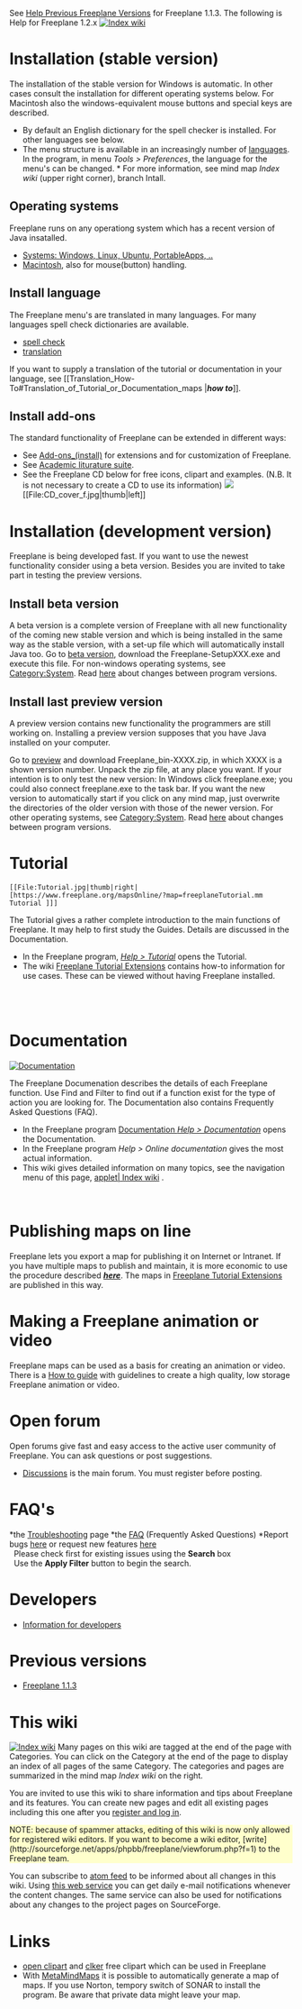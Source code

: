 See [Help Previous Freeplane Versions](Help_Previous_Freeplane_Versions.md) for Freeplane 1.1.3.
The following is Help for Freeplane 1.2.x
[![Index wiki](FreeplaneWiki.jpg)](https://www.freeplane.org/mapsOnline/?map=IndexWiki.mm)

# Installation (stable version)
The installation of the stable version for Windows is automatic. In other cases consult the installation for different operating systems below. For Macintosh also the windows-equivalent mouse buttons and special keys are described.  

* By default an English dictionary for the spell checker is installed. For other languages see below. 
* The menu structure is available in an increasingly number of [languages](https://www.freeplane.org/cgi-bin/translist.cgi). In the program, in menu *Tools > Preferences*, the language for the menu's can be changed. * For more information, see mind map *Index wiki* (upper right corner), branch Intall.

## Operating systems
Freeplane runs on any operationg system which has a recent version of Java insatalled.

* [Systems: Windows, Linux, Ubuntu, PortableApps, ..](Category:System.md)
* [Macintosh](Macintosh.md), also for mouse(button) handling.

## Install language
The Freeplane menu's are translated in many languages. For many languages spell check dictionaries are available.

* [spell check](/#/user-documentation/Spell_checker ':ignore')
* [translation](/#/contribute/Translation_How-To ':ignore')

If you want to supply a translation of the tutorial or documentation in your language, see [[Translation_How-To#Translation_of_Tutorial_or_Documentation_maps |***how to***]].

## Install add-ons
The standard functionality of Freeplane can be extended in different ways: 

* See [Add-ons_(install)](/#/getting-started/Add-ons_(install) ':ignore') for extensions and for customization of Freeplane.
* See [Academic liturature suite](http://www.docear.org). 
* See the Freeplane CD below for free icons, clipart and examples. (N.B. It is not necessary to create a CD to use its information)
![](Cd_label-f.jpg) <br>
    [[File:CD_cover_f.jpg|thumb|left]]

# Installation (development version)
Freeplane is being developed fast. If you want to use the newest functionality consider using a beta version. Besides you are invited to take part in testing the preview versions.

## Install beta version
A beta version is a complete version of Freeplane with all new functionality of the coming new stable version and which is being installed in the same way as the stable version, with a set-up file which will automatically install Java too. Go to [beta version](http://sourceforge.net/projects/freeplane/files/freeplane%20beta/), download the Freeplane-SetupXXX.exe and execute this file. For non-windows operating systems, see [Category:System](Category:System.md). Read [here](Category:Change_log.md) about changes between program versions.

## Install last preview version
A preview version contains new functionality the programmers are still working on. Installing a preview version  supposes that you have Java installed on your computer. 

Go to [preview](http://sourceforge.net/projects/freeplane/files/freeplane%20preview/) and download Freeplane_bin-XXXX.zip, in which XXXX is a shown version number. Unpack the zip file, at any place you want. If your intention is to only test the new version: In Windows click freeplane.exe; you could also connect freeplane.exe to the task bar. If you want the new version to automatically start if you click on any mind map, just overwrite the directories of the older version with those of the newer version. For other operating systems, see [Category:System](Category:System.md). Read [here](Category:Change_log.md) about changes between program versions.



# Tutorial
    [[File:Tutorial.jpg|thumb|right| [https://www.freeplane.org/mapsOnline/?map=freeplaneTutorial.mm Tutorial ]]]

The Tutorial gives a rather complete introduction to the main functions of Freeplane. It may help to first study the Guides. Details are discussed in the Documentation.

* In the Freeplane program, [*Help > Tutorial*](https://www.freeplane.org/mapsOnline/?map=freeplaneTutorial.mm) opens the Tutorial.
* The wiki [Freeplane Tutorial Extensions](Freeplane_Tutorial_Extensions.md) contains how-to information for use cases. These can be viewed without having Freeplane installed.
<br><br><br><br>

# Documentation
[![Documentation](Documentation.jpg)](https://www.freeplane.org/mapsOnline/?map=freeplane.mm)

The Freeplane Documenation describes the details of each Freeplane function. Use Find and Filter to find out if a function exist for the type of action you are looking for. The Documentation also contains Frequently Asked Questions (FAQ).

* In the Freeplane program [Documentation *Help > Documentation*](https://www.freeplane.org/mapsOnline/?map=freeplane.mm) opens the Documentation. 
* In the Freeplane program *Help > Online documentation* gives the most actual information.
* This wiki gives detailed information on many topics, see the navigation menu of this page, <mm>[applet| Index wiki](:FreeplaneWiki.mm.md) </mm>.
<br>

# Publishing maps on line
Freeplane lets you export a map for publishing it on Internet or Intranet. If you have multiple maps to publish and maintain, it is more economic to use the procedure described [***here***](Publishing_maps_on_line.md). The maps in [Freeplane Tutorial Extensions](Freeplane_Tutorial_Extensions.md) are published in this way.

# Making a Freeplane animation or video
Freeplane maps can be used as a basis for creating an animation or video. There is a [How to guide](Videos_and_animations_How-to.md) with guidelines to create a high quality, low storage Freeplane animation or video.

# Open forum
Open forums give fast and easy access to the active user community of Freeplane. You can ask questions or post suggestions.

* [Discussions](https://github.com/freeplane/freeplane/discussions) is the main forum. You must register before posting.

# FAQ's
*the [Troubleshooting](Troubleshooting.md) page
*the [FAQ](FAQ.md) (Frequently Asked Questions)
*Report bugs [here](https://sourceforge.net/p/freeplane/bugs) or request new features [here](https://sourceforge.net/p/freeplane/featurerequests) <br> &nbsp; Please check first for existing issues using the **Search** box <br> &nbsp; Use the **Apply Filter** button to begin the search.

# Developers

* [Information for developers](Category:Developer.md)

# Previous versions

* [Freeplane 1.1.3](Help_Previous_Freeplane_Versions.md)

<!-- ({Category:Documentation})  ({Category:Documentation}) -->

# This wiki
[![Index wiki](FreeplaneWiki.jpg)](https://www.freeplane.org/mapsOnline/?map=IndexWiki.mm)
Many pages on this wiki are tagged at the end of the page with Categories. You can click on the Category at the end of the page to display an index of all pages of the same Category. The  categories and pages are summarized in the mind map *Index wiki* on the right.

You are invited to use this wiki to share information and tips about Freeplane and its features. You can create new pages and edit all existing pages including this one after you [register and log in](https://www.freeplane.org/wiki/index.php?title=Special:UserLogin&returnto=Main_Page). 
<div style="background-color: rgb(255, 255, 204);">NOTE: because of spammer attacks, editing of this wiki is now only allowed for registered wiki editors. If you want to become a wiki editor, [write](http://sourceforge.net/apps/phpbb/freeplane/viewforum.php?f=1) to the Freeplane team.</div>


You can subscribe to [atom feed](https://www.freeplane.org/wiki/index.php?title=Special:RecentChanges&feed=atom) to be informed about all changes in this wiki. Using [this web service](http://www.feedmyinbox.com/) you can get daily e-mail notifications whenever the content changes. The same service can also be used for notifications about any changes to the project pages on SourceForge.

# Links

* [open clipart](http://openclipart.org/) and [clker](http://www.clker.com/) free clipart which can be used in Freeplane
* With [MetaMindMaps](https://www.freeplane.org/forum2012/viewtopic.php?f=1&t=249) it is possible to automatically generate a map of maps. If you use Norton, tempory switch of SONAR to install the program. Be aware that private data might leave your map.

